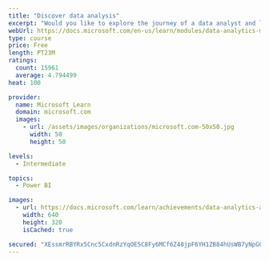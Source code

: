 ```yaml
---
title: "Discover data analysis"
excerpt: "Would you like to explore the journey of a data analyst and learn how a data analyst tells a story with data? In this module, you will explore the different roles in data and learn the different tasks of a data analyst."
webUrl: https://docs.microsoft.com/en-us/learn/modules/data-analytics-microsoft/
type: course
price: Free
length: PT23M
ratings:
  count: 15961
  average: 4.794499
heat: 100

provider:
  name: Microsoft Learn
  domain: microsoft.com
  images:
    - url: /assets/images/organizations/microsoft.com-50x50.jpg
      width: 50
      height: 50

levels:
  - Intermediate

topics:
  - Power BI

images:
  - url: https://docs.microsoft.com/learn/achievements/data-analytics-and-microsoft-social.png
    width: 640
    height: 320
    isCached: true

secured: "XEssmrRBYRx5Cnc5CxdnRzYqOE5C8Fy6MCf6Z48jpF6YH1ZB84hUsWB7yNpGOah4dXEqWGNxSZWp4zi6S6btpYocPFjStlKscx8iHpQ8M6vogjpxsWeiSrvFT4fto6qdpLl5TbSu8M17VMzEhA33q5BYcOkD8tHkbX2+QFOdzpYWa48qjuIrqIUuZbZm6itTH08HsIddd/1uDD+VzYQVQT23Zy6MW9/UcxDAydEnbXaJx78EqXfzhkOERUMomqaSXfMAOOXe2B/TTMzQ60TXygHyeiRrwNVZlQMi8uLkaH6UupFdnCtNZw807VyfDxJJvIKjc/nnk8WC/1ZCVBoFXKHcf/5hd/1cy+CY1UevKsjubEIDbrT5VZzEHVu/ewkrOMeyKJqsRV+PflxeMNay4CY8zkEondRX6HCjwOJ/kTC+UtEj3bBsYmfyNoM3T2kN;gOyoVS3d9R8gCyCd7QbHUw=="
---
```


